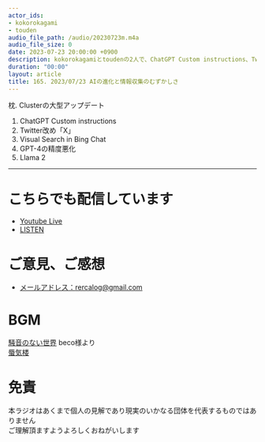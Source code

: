 ```yaml
---
actor_ids:
- kokorokagami
- touden
audio_file_path: /audio/20230723m.m4a
audio_file_size: 0
date: 2023-07-23 20:00:00 +0900
description: kokorokagamiとtoudenの2人で、ChatGPT Custom instructions、Twitter改め「X」 など について話しました。
duration: "00:00"
layout: article
title: 165. 2023/07/23 AIの進化と情報収集のむずかしさ
---
```


枕. Clusterの大型アップデート
01. ChatGPT Custom instructions
02. Twitter改め「X」
03. Visual Search in Bing Chat
04. GPT-4の精度悪化
05. Llama 2

___

# こちらでも配信しています
- [Youtube Live](https://www.youtube.com/@recalog)
- [LISTEN](https://listen.style/p/recalog)

# ご意見、ご感想
- [メールアドレス：rercalog@gmail.com](rercalog@gmail.com)

# BGM

[騒音のない世界](http://noiselessworld.net/) beco様より  
[蜃気楼](https://soundcloud.com/baron1_3/shinkirou)  

# 免責
本ラジオはあくまで個人の見解であり現実のいかなる団体を代表するものではありません  
ご理解頂ますようよろしくおねがいします  
